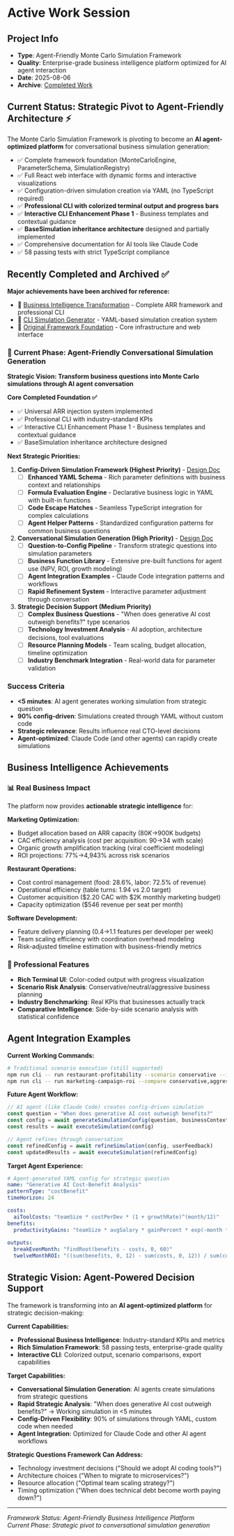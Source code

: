 # Active Work Session

## Project Info
- **Type**: Agent-Friendly Monte Carlo Simulation Framework
- **Quality**: Enterprise-grade business intelligence platform optimized for AI agent interaction
- **Date**: 2025-08-06
- **Archive**: [Completed Work](archive/COMPLETED_WORK.md)

## Current Status: Strategic Pivot to Agent-Friendly Architecture ⚡

The Monte Carlo Simulation Framework is pivoting to become an **AI agent-optimized platform** for conversational business simulation generation:
- ✅ Complete framework foundation (MonteCarloEngine, ParameterSchema, SimulationRegistry)  
- ✅ Full React web interface with dynamic forms and interactive visualizations
- ✅ Configuration-driven simulation creation via YAML (no TypeScript required)
- ✅ **Professional CLI with colorized terminal output and progress bars**
- ✅ **Interactive CLI Enhancement Phase 1** - Business templates and contextual guidance
- ✅ **BaseSimulation inheritance architecture** designed and partially implemented
- ✅ Comprehensive documentation for AI tools like Claude Code
- ✅ 58 passing tests with strict TypeScript compliance

## Recently Completed and Archived ✅

**Major achievements have been archived for reference:**
- 📁 [Business Intelligence Transformation](archive/business-intelligence-transformation.md) - Complete ARR framework and professional CLI
- 📁 [CLI Simulation Generator](archive/cli-simulation-generator-completed.md) - YAML-based simulation creation system
- 📁 [Original Framework Foundation](archive/COMPLETED_WORK.md) - Core infrastructure and web interface

### 🎯 **Current Phase: Agent-Friendly Conversational Simulation Generation**

**Strategic Vision: Transform business questions into Monte Carlo simulations through AI agent conversation**

**Core Completed Foundation ✅**
- ✅ Universal ARR injection system implemented
- ✅ Professional CLI with industry-standard KPIs  
- ✅ Interactive CLI Enhancement Phase 1 - Business templates and contextual guidance
- ✅ BaseSimulation inheritance architecture designed

**Next Strategic Priorities:**

1. **Config-Driven Simulation Framework (Highest Priority)** - [Design Doc](designs/agent-friendly-config-driven-framework.md)
   - [ ] **Enhanced YAML Schema** - Rich parameter definitions with business context and relationships
   - [ ] **Formula Evaluation Engine** - Declarative business logic in YAML with built-in functions  
   - [ ] **Code Escape Hatches** - Seamless TypeScript integration for complex calculations
   - [ ] **Agent Helper Patterns** - Standardized configuration patterns for common business questions

2. **Conversational Simulation Generation (High Priority)** - [Design Doc](designs/conversational-monte-carlo-generation.md)
   - [ ] **Question-to-Config Pipeline** - Transform strategic questions into simulation parameters
   - [ ] **Business Function Library** - Extensive pre-built functions for agent use (NPV, ROI, growth modeling)
   - [ ] **Agent Integration Examples** - Claude Code integration patterns and workflows
   - [ ] **Rapid Refinement System** - Interactive parameter adjustment through conversation

3. **Strategic Decision Support (Medium Priority)**
   - [ ] **Complex Business Questions** - "When does generative AI cost outweigh benefits?" type scenarios
   - [ ] **Technology Investment Analysis** - AI adoption, architecture decisions, tool evaluations
   - [ ] **Resource Planning Models** - Team scaling, budget allocation, timeline optimization
   - [ ] **Industry Benchmark Integration** - Real-world data for parameter validation

### Success Criteria
- **<5 minutes**: AI agent generates working simulation from strategic question
- **90% config-driven**: Simulations created through YAML without custom code
- **Strategic relevance**: Results influence real CTO-level decisions
- **Agent-optimized**: Claude Code (and other agents) can rapidly create simulations

## Business Intelligence Achievements

### 📊 **Real Business Impact**
The platform now provides **actionable strategic intelligence** for:

**Marketing Optimization:**
- Budget allocation based on ARR capacity ($80K→$900K budgets)
- CAC efficiency analysis (cost per acquisition: $90→$34 with scale)
- Organic growth amplification tracking (viral coefficient modeling)
- ROI projections: 77%→4,943% across risk scenarios

**Restaurant Operations:**
- Cost control management (food: 28.6%, labor: 72.5% of revenue)
- Operational efficiency (table turns: 1.94 vs 2.0 target)
- Customer acquisition ($2.20 CAC with $2K monthly marketing budget)
- Capacity optimization ($546 revenue per seat per month)

**Software Development:**
- Feature delivery planning (0.4→1.1 features per developer per week)
- Team scaling efficiency with coordination overhead modeling
- Risk-adjusted timeline estimation with business-friendly metrics

### 🎯 **Professional Features**
- **Rich Terminal UI**: Color-coded output with progress visualization
- **Scenario Risk Analysis**: Conservative/neutral/aggressive business planning
- **Industry Benchmarking**: Real KPIs that businesses actually track
- **Comparative Intelligence**: Side-by-side scenario analysis with statistical confidence

## Agent Integration Examples

**Current Working Commands:**
```bash
# Traditional scenario execution (still supported)
npm run cli -- run restaurant-profitability --scenario conservative --iterations 100
npm run cli -- run marketing-campaign-roi --compare conservative,aggressive --output comparison.json
```

**Future Agent Workflow:**
```typescript
// AI agent (like Claude Code) creates config-driven simulation
const question = "When does generative AI cost outweigh benefits?"
const config = await generateSimulationConfig(question, businessContext)
const results = await executeSimulation(config)

// Agent refines through conversation
const refinedConfig = await refineSimulation(config, userFeedback)
const updatedResults = await executeSimulation(refinedConfig)
```

**Target Agent Experience:**
```yaml
# Agent-generated YAML config for strategic question
name: "Generative AI Cost-Benefit Analysis"
patternType: "costBenefit"
timeHorizon: 24

costs:
  aiToolCosts: "teamSize * costPerDev * (1 + growthRate)^(month/12)"
benefits:  
  productivityGains: "teamSize * avgSalary * gainPercent * exp(-month * decayRate)"
  
outputs:
  breakEvenMonth: "findRoot(benefits - costs, 0, 60)"
  twelveMonthROI: "((sum(benefits, 0, 12) - sum(costs, 0, 12)) / sum(costs, 0, 12)) * 100"
```

## Strategic Vision: Agent-Powered Decision Support

The framework is transforming into an **AI agent-optimized platform** for strategic decision-making:

**Current Capabilities:**
- **Professional Business Intelligence**: Industry-standard KPIs and metrics
- **Rich Simulation Framework**: 58 passing tests, enterprise-grade quality
- **Interactive CLI**: Colorized output, scenario comparisons, export capabilities

**Target Capabilities:**
- **Conversational Simulation Generation**: AI agents create simulations from strategic questions
- **Rapid Strategic Analysis**: "When does generative AI cost outweigh benefits?" → Working simulation in <5 minutes
- **Config-Driven Flexibility**: 90% of simulations through YAML, custom code when needed
- **Agent Integration**: Optimized for Claude Code and other AI agent workflows

**Strategic Questions Framework Can Address:**
- Technology investment decisions ("Should we adopt AI coding tools?")
- Architecture choices ("When to migrate to microservices?")  
- Resource allocation ("Optimal team scaling strategy?")
- Timing optimization ("When does technical debt become worth paying down?")

---
*Framework Status: Agent-Friendly Business Intelligence Platform*  
*Current Phase: Strategic pivot to conversational simulation generation*